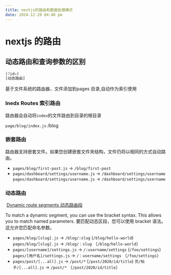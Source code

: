 ```yaml
---
title: nextjs的路由和数据处理模式
date: 2024-12-20 04:48 pm
---
```


# nextjs 的路由

## 动态路由和查询参数的区别

```js
(?id=)
[动态路由]
```

基于文件系统的路由器，文件添加到pages 目录,自动作为索引使用



### Inedx Routes 索引路由

路由器会自动将`index`的文件路由到目录的根目录

`page/blog/index.js` /blog

### 嵌套路由



​	路由器支持嵌套文件。如果您创建嵌套文件夹结构，文件仍将以相同的方式自动路由。

- `pages/blog/first-post.js` → `/blog/first-post`
- `pages/dashboard/settings/username.js` → `/dashboard/settings/username`
    `pages/dashboard/settings/username.js` → `/dashboard/settings/username`

 

### 动态路由 

​	[Dynamic route segments 动态路由段](https://www.nextjs.cn/docs/routing/introduction#dynamic-route-segments)

To match a dynamic segment, you can use the bracket syntax. This allows you to match named parameters.
要匹配动态区段，您可以使用 bracket 语法。这允许您匹配命名参数。

- `pages/blog/[slug].js` → `/blog/:slug` (`/blog/hello-world`)
    `pages/blog/[slug].js` → `/blog/：slug` （`/blog/hello-world`）
- `pages/[username]/settings.js` → `/:username/settings` (`/foo/settings`)
    `pages/[用户名]/settings.js` → `/：username/settings` （`/foo/settings`）
- `pages/post/[...all].js` → `/post/*` (`/post/2020/id/title`)
    `页/帖子/[...all].js` → `/post/*` （`/post/2020/id/title`）